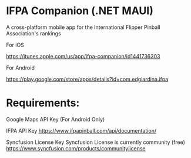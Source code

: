 # IFPA Companion (.NET MAUI)
A cross-platform mobile app for the International Flipper Pinball Association's rankings

For iOS 

https://itunes.apple.com/us/app/ifpa-companion/id1441736303

For Android 

https://play.google.com/store/apps/details?id=com.edgiardina.ifpa

# Requirements: 

Google Maps API Key (For Android Only)

IFPA API Key https://www.ifpapinball.com/api/documentation/

Syncfusion License Key 
Syncfusion License is currently community (free) https://www.syncfusion.com/products/communitylicense
